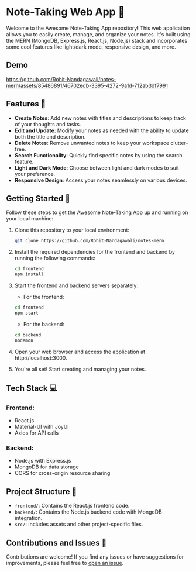 # Note-Taking Web App 📝

Welcome to the Awesome Note-Taking App repository! This web application allows you to easily create, manage, and organize your notes. It's built using the MERN (MongoDB, Express.js, React.js, Node.js) stack and incorporates some cool features like light/dark mode, responsive design, and more.

## Demo
https://github.com/Rohit-Nandagawali/notes-mern/assets/85486891/46702edb-3395-4272-9a1d-712ab3df7991


## Features 🚀

- **Create Notes**: Add new notes with titles and descriptions to keep track of your thoughts and tasks.
- **Edit and Update**: Modify your notes as needed with the ability to update both the title and description.
- **Delete Notes**: Remove unwanted notes to keep your workspace clutter-free.
- **Search Functionality**: Quickly find specific notes by using the search feature.
- **Light and Dark Mode**: Choose between light and dark modes to suit your preference.
- **Responsive Design**: Access your notes seamlessly on various devices.

## Getting Started 🏁

Follow these steps to get the Awesome Note-Taking App up and running on your local machine:

1. Clone this repository to your local environment:

   ```bash
   git clone https://github.com/Rohit-Nandagawali/notes-mern
   ```
2. Install the required dependencies for the frontend and backend by running the following commands:
   ```bash
   cd frontend
   npm install
   ```
3. Start the frontend and backend servers separately:
   - For the frontend:
   ```bash
   cd frontend
   npm start
   ```
   - For the backend:
   ```bash
   cd backend
   nodemon
   ```

4. Open your web browser and access the application at http://localhost:3000.
5. You're all set! Start creating and managing your notes.

## Tech Stack 💻

### Frontend:

- React.js
- Material-UI with JoyUI
- Axios for API calls

### Backend:

- Node.js with Express.js
- MongoDB for data storage
- CORS for cross-origin resource sharing

## Project Structure 📁

- `frontend/`: Contains the React.js frontend code.
- `backend/`: Contains the Node.js backend code with MongoDB integration.
- `src/`: Includes assets and other project-specific files.


## Contributions and Issues 🤝

Contributions are welcome! If you find any issues or have suggestions for improvements, please feel free to [open an issue](https://github.com/Rohit-Nandagawali/notes-mern/issues).

